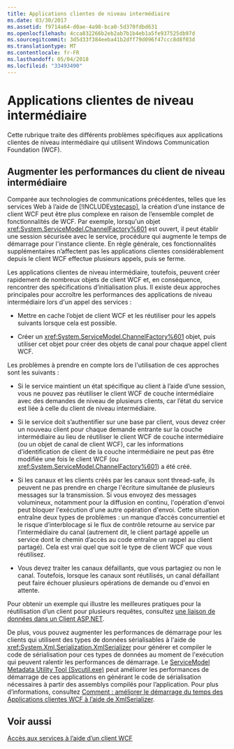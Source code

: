 ```yaml
---
title: Applications clientes de niveau intermédiaire
ms.date: 03/30/2017
ms.assetid: f9714a64-d0ae-4a98-bca0-5d370fdbd631
ms.openlocfilehash: 4cca832266b2eb2ab7b1b4eb1a5fe937525db97d
ms.sourcegitcommit: 3d5d33f384eeba41b2dff79d096f47ccc8d8f03d
ms.translationtype: MT
ms.contentlocale: fr-FR
ms.lasthandoff: 05/04/2018
ms.locfileid: "33493490"
---
```

# <a name="middle-tier-client-applications"></a>Applications clientes de niveau intermédiaire
Cette rubrique traite des différents problèmes spécifiques aux applications clientes de niveau intermédiaire qui utilisent Windows Communication Foundation (WCF).  
  
## <a name="increasing-middle-tier-client-performance"></a>Augmenter les performances du client de niveau intermédiaire  
 Comparée aux technologies de communications précédentes, telles que les services Web à l’aide de [!INCLUDE[vstecasp](../../../../includes/vstecasp-md.md)], la création d’une instance de client WCF peut être plus complexe en raison de l’ensemble complet de fonctionnalités de WCF. Par exemple, lorsqu'un objet <xref:System.ServiceModel.ChannelFactory%601> est ouvert, il peut établir une session sécurisée avec le service, procédure qui augmente le temps de démarrage pour l'instance cliente. En règle générale, ces fonctionnalités supplémentaires n’affectent pas les applications clientes considérablement depuis le client WCF effectue plusieurs appels, puis se ferme.  
  
 Les applications clientes de niveau intermédiaire, toutefois, peuvent créer rapidement de nombreux objets de client WCF et, en conséquence, rencontrer des spécifications d’initialisation plus. Il existe deux approches principales pour accroître les performances des applications de niveau intermédiaire lors d'un appel des services :  
  
-   Mettre en cache l’objet de client WCF et les réutiliser pour les appels suivants lorsque cela est possible.  
  
-   Créer un <xref:System.ServiceModel.ChannelFactory%601> objet, puis utiliser cet objet pour créer des objets de canal pour chaque appel client WCF.  
  
 Les problèmes à prendre en compte lors de l'utilisation de ces approches sont les suivants :  
  
-   Si le service maintient un état spécifique au client à l’aide d’une session, vous ne pouvez pas réutiliser le client WCF de couche intermédiaire avec des demandes de niveau de plusieurs clients, car l’état du service est liée à celle du client de niveau intermédiaire.  
  
-   Si le service doit s’authentifier sur une base par client, vous devez créer un nouveau client pour chaque demande entrante sur la couche intermédiaire au lieu de réutiliser le client WCF de couche intermédiaire (ou un objet de canal de client WCF), car les informations d’identification de client de la couche intermédiaire ne peut pas être modifiée une fois le client WCF (ou <xref:System.ServiceModel.ChannelFactory%601>) a été créé.  
  
-   Si les canaux et les clients créés par les canaux sont thread-safe, ils peuvent ne pas prendre en charge l'écriture simultanée de plusieurs messages sur la transmission. Si vous envoyez des messages volumineux, notamment pour la diffusion en continu, l'opération d'envoi peut bloquer l'exécution d'une autre opération d'envoi. Cette situation entraîne deux types de problèmes : un manque d’accès concurrentiel et le risque d’interblocage si le flux de contrôle retourne au service par l’intermédiaire du canal (autrement dit, le client partagé appelle un service dont le chemin d’accès au code entraîne un rappel au client partagé). Cela est vrai quel que soit le type de client WCF que vous réutilisez.  
  
-   Vous devez traiter les canaux défaillants, que vous partagiez ou non le canal. Toutefois, lorsque les canaux sont réutilisés, un canal défaillant peut faire échouer plusieurs opérations de demande ou d'envoi en attente.  
  
 Pour obtenir un exemple qui illustre les meilleures pratiques pour la réutilisation d’un client pour plusieurs requêtes, consultez [une liaison de données dans un Client ASP.NET](../../../../docs/framework/wcf/samples/data-binding-in-an-aspnet-client.md).  
  
 De plus, vous pouvez augmenter les performances de démarrage pour les clients qui utilisent des types de données sérialisables à l'aide de <xref:System.Xml.Serialization.XmlSerializer> pour générer et compiler le code de sérialisation pour ces types de données au moment de l'exécution qui peuvent ralentir les performances de démarrage. Le [ServiceModel Metadata Utility Tool (Svcutil.exe)](../../../../docs/framework/wcf/servicemodel-metadata-utility-tool-svcutil-exe.md) peut améliorer les performances de démarrage de ces applications en générant le code de sérialisation nécessaires à partir des assemblys compilés pour l’application. Pour plus d’informations, consultez [Comment : améliorer le démarrage du temps des Applications clientes WCF à l’aide de XmlSerializer](../../../../docs/framework/wcf/feature-details/startup-time-of-wcf-client-applications-using-the-xmlserializer.md).  
  
## <a name="see-also"></a>Voir aussi  
 [Accès aux services à l’aide d’un client WCF](../../../../docs/framework/wcf/feature-details/accessing-services-using-a-client.md)
